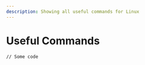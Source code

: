 ```yaml
---
description: Showing all useful commands for Linux
---
```


# Useful Commands

```
// Some code
```
